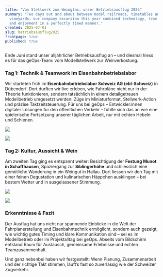 ```yaml
---
title: "Vom Stellwerk zum Weinglas: unser Betriebsausflug 2025"
summary: "Two days out and about between model railroads, timetables and
  vineyards: our company excursion this year combined technology, team spirit
  and enjoyment in a perfectly timed manner."
created: 2025-07-01
slug: betriebsausflug2025
frontpage: true
published: true
---
```

Ende Juni stand unser alljährlicher Betriebsausflug an – und diesmal hiess es für das geOps-Team: vom Modellstellwerk zur Weinverkostung.

### Tag 1: Technik & Teamwork im Eisenbahnbetriebslabor

Wir starteten früh im **Eisenbahnbetriebslabor Schweiz AG (ebl-Schweiz)** in Dübendorf. Dort durften wir live erleben, wie Fahrpläne nicht nur in der Theorie funktionieren, sondern tatsächlich in einem detailgetreuen Modellbetrieb umgesetzt werden: Züge im Miniaturformat, Stellwerk-Action und präzise Taktzeitsteuerung. Für uns bei geOps – Entwickler:innen digitaler Lösungen für den öffentlichen Verkehr – fühlte sich das an wie eine spielerische Fortsetzung unserer täglichen Arbeit, nur mit echten Hebeln und Schienen. 

![](/images/blog/from-signal-box-to-wine-glass-our-company-excursion-in-2025/image00025.jpeg)

![](/images/blog/from-signal-box-to-wine-glass-our-company-excursion-in-2025/image00016.jpeg)

### Tag 2: Kultur, Aussicht & Wein

Am zweiten Tag ging es entspannt weiter: Besichtigung der **Festung Munot in Schaffhausen**, Spaziergang zur **Siblingerhöhe** und schliesslich eine gemütliche Wanderung in ein Weingut in Hallau. Dort liessen wir den Tag mit einer feinen Degustation und kulinarischen Häppchen ausklingen – bei bestem Wetter und in ausgelassener Stimmung.

![](/images/blog/from-signal-box-to-wine-glass-our-company-excursion-in-2025/image00050.jpeg)

![](/images/blog/from-signal-box-to-wine-glass-our-company-excursion-in-2025/image00053.jpeg)

### Erkenntnisse & Fazit

Der Ausflug hat uns nicht nur spannende Einblicke in die Welt der Fahrplanerstellung und Eisenbahntechnik ermöglicht, sondern auch gezeigt, wie wichtig gutes Timing und klare Kommunikation sind – sei es im Modellbetrieb oder im Projektalltag bei geOps. Abseits vom Bildschirm entstand Raum für Austausch, gemeinsame Erlebnisse und echten Teamzusammenhalt.

Und ganz nebenbei haben wir festgestellt: Wenn Planung, Zusammenarbeit und der richtige Takt stimmen, läuft’s  fast so zuverlässig wie der Schweizer Zugverkehr.